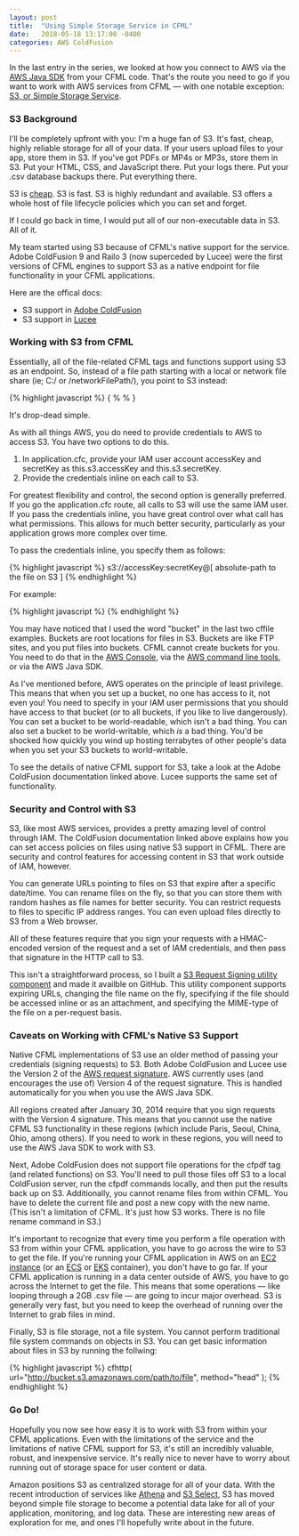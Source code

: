 ```yaml
---
layout: post
title:  "Using Simple Storage Service in CFML"
date:   2018-05-18 13:17:00 -0400
categories: AWS ColdFusion
---
```


In the last entry in the series, we looked at how you connect to AWS via the [AWS Java SDK](https://aws.amazon.com/sdk-for-java/) from your CFML code. That's the route you need to go if you want to work with AWS services from CFML &mdash; with one notable exception: [S3, or Simple Storage Service](https://aws.amazon.com/s3/).

### S3 Background

I'll be completely upfront with you: I'm a huge fan of S3. It's fast, cheap, highly reliable storage for all of your data. If your users upload files to your app, store them in S3. If you've got PDFs or MP4s or MP3s, store them in S3. Put your HTML, CSS, and JavaScript there. Put your logs there. Put your .csv database backups there. Put everything there. 

S3 is [cheap](https://aws.amazon.com/s3/pricing/). S3 is fast. S3 is highly redundant and available. S3 offers a whole host of file lifecycle policies which you can set and forget.

If I could go back in time, I would put all of our non-executable data in S3. All of it.

My team started using S3 because of CFML's native support for the service. Adobe ColdFusion 9 and Railo 3 (now superceded by Lucee) were the first versions of CFML engines to support S3 as a native endpoint for file functionality in your CFML applications.

Here are the offical docs:

- S3 support in [Adobe ColdFusion](https://help.adobe.com/en_US/ColdFusion/9.0/Developing/WSd160b5fdf5100e8f-4439fdac128193edfd6-7f0a.html)
- S3 support in [Lucee](http://docs.lucee.org/guides/Various/file-system.html)

### Working with S3 from CFML

Essentially, all of the file-related CFML tags and functions support using S3 as an endpoint. So, instead of a file path starting with a local or network file share (ie; C:/ or /networkFilePath/), you point to S3 instead:

{% highlight javascript %}
<cffile action="read" file="s3://testbucket/test.txt" variable="data"/>
{ %  % }

It's drop-dead simple.

As with all things AWS, you do need to provide credentials to AWS to access S3. You have two options to do this.

1. In application.cfc, provide your IAM user account accessKey and secretKey as this.s3.accessKey and this.s3.secretKey.
2. Provide the credentials inline on each call to S3.

For greatest flexibility and control, the second option is generally preferred. If you go the application.cfc route, all calls to S3 will use the same IAM user. If you pass the credentials inline, you have great control over what call has what permissions. This allows for much better security, particularly as your application grows more complex over time.

To pass the credentials inline, you specify them as follows:

{% highlight javascript %}
s3://accessKey:secretKey@[ absolute-path to the file on S3 ]
{% endhighlight %}

For example:

{% highlight javascript %}
<cffile action=“read”
file=“s3://accessKey:secretKey@somebucket/somefile.txt” variable=“fileData” />
{% endhighlight %}

You may have noticed that I used the word "bucket" in the last two cffile examples. Buckets are root locations for files in S3. Buckets are like FTP sites, and you put files into buckets. CFML cannot create buckets for you. You need to do that in the [AWS Console](https://console.aws.amazon.com/console/home), via the [AWS command line tools](https://aws.amazon.com/cli/), or via the AWS Java SDK.

As I've mentioned before, AWS operates on the principle of least privilege. This means that when you set up a bucket, no one has access to it, not even you! You need to specify in your IAM user permissions that you should have access to that bucket (or to all buckets, if you like to live dangerously). You can set a bucket to be world-readable, which isn't a bad thing. You can also set a bucket to be world-writable, which *is* a bad thing. You'd be shocked how quickly you wind up hosting terrabytes of other people's data when you set your S3 buckets to world-writable.

To see the details of native CFML support for S3, take a look at the Adobe ColdFusion documentation linked above. Lucee supports the same set of functionality.

### Security and Control with S3

S3, like most AWS services, provides a pretty amazing level of control through IAM. The ColdFusion documentation linked above explains how you can set access policies on files using native S3 support in CFML. There are security and control features for accessing content in S3 that work outside of IAM, however.

You can generate URLs pointing to files on S3 that expire after a specific date/time. You can rename files on the fly, so that you can store them with random hashes as file names for better security. You can restrict requests to files to specific IP address ranges. You can even upload files directly to S3 from a Web browser.

All of these features require that you sign your requests with a HMAC-encoded version of the request and a set of IAM credentials, and then pass that signature in the HTTP call to S3.

This isn't a straightforward process, so I built a [S3 Request Signing utility component](https://github.com/brianklaas/ctlS3utils) and made it availble on GitHub. This utility component supports expiring URLs, changing the file name on the fly, specifying if the file should be accessed inline or as an attachment, and specifying the MIME-type of the file on a per-request basis.

### Caveats on Working with CFML's Native S3 Support

Native CFML implementations of S3 use an older method of passing your credentials (signing requests) to S3. Both Adobe ColdFusion and Lucee use the Version 2 of the [AWS request signature](https://docs.aws.amazon.com/general/latest/gr/signing_aws_api_requests.html). AWS currently uses (and encourages the use of) Version 4 of the request signature. This is handled automatically for you when you use the AWS Java SDK.

All regions created after January 30, 2014 require that you sign requests with the Version 4 signature. This means that you cannot use the native CFML S3 functionality in these regions (which include Paris, Seoul, China, Ohio, among others). If you need to work in these regions, you will need to use the AWS Java SDK to work with S3.

Next, Adobe ColdFusion does not support file operations for the cfpdf tag (and related functions) on S3. You'll need to pull those files off S3 to a local ColdFusion server, run the cfpdf commands locally, and then put the results back up on S3. Additionally, you cannot rename files from within CFML. You have to delete the current file and post a new copy with the new name. (This isn't a limitation of CFML. It's just how S3 works. There is no file rename command in S3.)

It's important to recognize that every time you perform a file operation with S3 from within your CFML application, you have to go across the wire to S3 to get the file. If you're running your CFML application in AWS on an [EC2 instance](https://aws.amazon.com/ec2/) (or an [ECS](https://aws.amazon.com/ecs/) or [EKS](https://aws.amazon.com/eks/) container), you don't have to go far. If your CFML application is running in a data center outside of AWS, you have to go across the Internet to get the file. This means that some operations &mdash; like looping through a 2GB .csv file &mdash; are going to incur major overhead. S3 is generally very fast, but you need to keep the overhead of running over the Internet to grab files in mind.

Finally, S3 is file storage, not a file system. You cannot perform traditional file system commands on objects in S3. You can get basic information about files in S3 by running the follwing:

{% highlight javascript %}
cfhttp( url="http://bucket.s3.amazonaws.com/path/to/file", method="head" );
{% endhighlight %}

### Go Do!

Hopefully you now see how easy it is to work with S3 from within your CFML applications. Even with the limitations of the service and the limitations of native CFML support for S3, it's still an incredibly valuable, robust, and inexpensive service. It's really nice to never have to worry about running out of storage space for user content or data. 

Amazon positions S3 as centralized storage for all of your data. With the recent introduction of services like [Athena](https://aws.amazon.com/athena/) and [S3 Select](https://aws.amazon.com/blogs/aws/s3-glacier-select/), S3 has moved beyond simple file storage to become a potential data lake for all of your application, monitoring, and log data. These are interesting new areas of exploration for me, and ones I'll hopefully write about in the future.